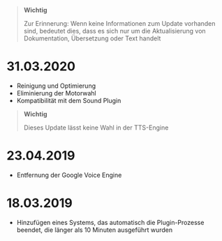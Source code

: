 >**Wichtig**
>
>Zur Erinnerung: Wenn keine Informationen zum Update vorhanden sind, bedeutet dies, dass es sich nur um die Aktualisierung von Dokumentation, Übersetzung oder Text handelt

# 31.03.2020

- Reinigung und Optimierung
- Eliminierung der Motorwahl
- Kompatibilität mit dem Sound Plugin

>**Wichtig**
>
>Dieses Update lässt keine Wahl in der TTS-Engine


# 23.04.2019

- Entfernung der Google Voice Engine

# 18.03.2019

- Hinzufügen eines Systems, das automatisch die Plugin-Prozesse beendet, die länger als 10 Minuten ausgeführt wurden
